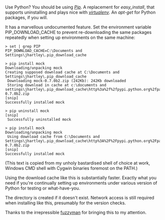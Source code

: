 <!--
.. title: Undocumented feature of the week: $PIP_DOWNLOAD_CACHE
.. slug: undocumented-feature-of-the-week-pip_download_cache
.. date: 2010-07-13 12:46:15-05:00
.. tags: python
.. link: 
.. description: 
.. type: text
-->


Use Python? You should be using
[*Pip*](http://pypi.python.org/pypi/pip). A replacement for
*easy\_install*, that supports uninstalling and plays nice with
[*virtualenv*](http://pypi.python.org/pypi/virtualenv). An *apt-get* for
Python packages, if you will.

It has a marvellous undocumented feature. Set the environment variable
PIP\_DOWNLOAD\_CACHE to prevent re-downloading the same packages
repeatedly when setting up environments on the same machine:

``` shell_session
> set | grep PIP
PIP_DOWNLOAD_CACHE=C:\Documents and Settings\jhartley\.pip_download_cache

> pip install mock
Downloading/unpacking mock
Creating supposed download cache at C:\Documents and Settings\jhartley\.pip_download_cache
 Downloading mock-0.7.0b2.zip (242Kb): 242Kb downloaded
 Storing download in cache at c:\documents and settings\jhartley\.pip_download_cache\http%3a%2f%2fpypi.python.org%2fpackages%2fsource%2fm%2fmock%2fmock-0.7.0b2.zip
[snip]
Successfully installed mock

> pip uninstall mock
[snip]
 Successfully uninstalled mock

> pip install mock
Downloading/unpacking mock
 Using download cache from C:\Documents and Settings\jhartley\.pip_download_cache\http%3A%2F%2Fpypi.python.org%2Fpackages%2Fsource%2Fm%2Fmock%2Fmock-0.7.0b2.zip
[snip]
Successfully installed mock
```

(This text is copied from my unholy bastardised shell of choice at work,
Windows CMD shell with Cygwin binaries foremost on the PATH.)

Using the download cache like this is substantially faster. Exactly what
you need if you're continually setting up environments under various
version of Python for testing or what-have-you.

The directory is created if it doesn't exist. Network access is still
required when installing like this, presumably for the version checks.

Thanks to the irrepressible
[fuzzyman](http://www.voidspace.org.uk/python/weblog/arch_d7_2010_07_10.shtml#e1185)
for bringing this to my attention.